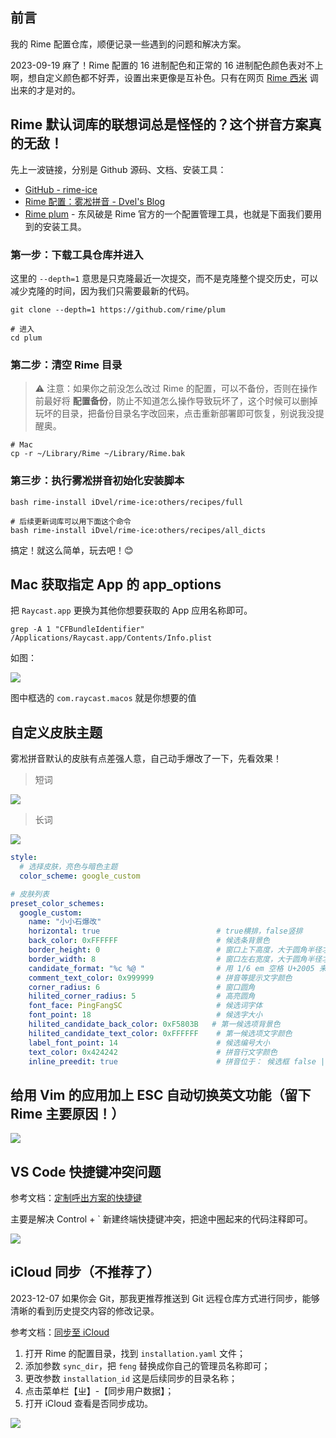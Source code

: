## 前言

我的 Rime 配置仓库，顺便记录一些遇到的问题和解决方案。

2023-09-19 麻了！Rime 配置的 16 进制配色和正常的 16 进制配色颜色表对不上啊，想自定义颜色都不好弄，设置出来更像是互补色。只有在网页 [Rime 西米](https://fxliang.github.io/RimeSeeMe/) 调出来的才是对的。

## Rime 默认词库的联想词总是怪怪的？这个拼音方案真的无敌！

先上一波链接，分别是 Github 源码、文档、安装工具：

- [GitHub - rime-ice](https://github.com/iDvel/rime-ice)
- [Rime 配置：雾凇拼音 - Dvel's Blog](https://dvel.me/posts/rime-ice/)
- [Rime plum](https://github.com/rime/plum) - 东风破是 Rime 官方的一个配置管理工具，也就是下面我们要用到的安装工具。

### 第一步：下载工具仓库并进入

这里的 `--depth=1` 意思是只克隆最近一次提交，而不是克隆整个提交历史，可以减少克隆的时间，因为我们只需要最新的代码。

```shell
git clone --depth=1 https://github.com/rime/plum

# 进入
cd plum
```

### 第二步：清空 Rime 目录

> ⚠️ 注意️：如果你之前没怎么改过 Rime 的配置，可以不备份，否则在操作前最好将 **配置备份**，防止不知道怎么操作导致玩坏了，这个时候可以删掉玩坏的目录，把备份目录名字改回来，点击重新部署即可恢复，别说我没提醒奥。

```shell
# Mac
cp -r ~/Library/Rime ~/Library/Rime.bak
```

### 第三步：执行雾凇拼音初始化安装脚本

```shell
bash rime-install iDvel/rime-ice:others/recipes/full

# 后续更新词库可以用下面这个命令
bash rime-install iDvel/rime-ice:others/recipes/all_dicts
```

搞定！就这么简单，玩去吧！😊

## Mac 获取指定 App 的 app_options

把 `Raycast.app` 更换为其他你想要获取的 App 应用名称即可。

```shell
grep -A 1 "CFBundleIdentifier" /Applications/Raycast.app/Contents/Info.plist
```

如图：

![](https://cdn.jsdelivr.net/gh/fengstats/blogcdn@main/2023/grep%20%E8%8E%B7%E5%8F%96%20Mac%20%E5%BA%94%E7%94%A8%20app_options.png)

图中框选的 `com.raycast.macos` 就是你想要的值

## 自定义皮肤主题

雾凇拼音默认的皮肤有点差强人意，自己动手爆改了一下，先看效果！

> 短词

![](https://cdn.jsdelivr.net/gh/fengstats/blogcdn@main/2023/Rime%20%E8%87%AA%E5%AE%9A%E4%B9%89%E7%9A%AE%E8%82%A4%E6%95%88%E6%9E%9C%E7%9F%AD%E8%AF%8D.png)

> 长词

![](https://cdn.jsdelivr.net/gh/fengstats/blogcdn@main/2023/Rime%20%E8%87%AA%E5%AE%9A%E4%B9%89%E7%9A%AE%E8%82%A4%E6%95%88%E6%9E%9C%E9%95%BF%E8%AF%8D.png)

```yaml
style:
  # 选择皮肤，亮色与暗色主题
  color_scheme: google_custom

# 皮肤列表
preset_color_schemes:
  google_custom:
    name: "小小石爆改"
    horizontal: true                          # true横排，false竖排
    back_color: 0xFFFFFF                      # 候选条背景色
    border_height: 0                          # 窗口上下高度，大于圆角半径才生效
    border_width: 8                           # 窗口左右宽度，大于圆角半径才生效
    candidate_format: "%c %@ "                # 用 1/6 em 空格 U+2005 来控制编号 %c 和候选词 %@ 前后的空间
    comment_text_color: 0x999999              # 拼音等提示文字颜色
    corner_radius: 6                          # 窗口圆角
    hilited_corner_radius: 5                  # 高亮圆角
    font_face: PingFangSC                     # 候选词字体
    font_point: 18                            # 候选字大小
    hilited_candidate_back_color: 0xF5803B   # 第一候选项背景色
    hilited_candidate_text_color: 0xFFFFFF    # 第一候选项文字颜色
    label_font_point: 14                      # 候选编号大小
    text_color: 0x424242                      # 拼音行文字颜色
    inline_preedit: true                      # 拼音位于： 候选框 false | 行内 true
```

## 给用 Vim 的应用加上 ESC 自动切换英文功能（留下 Rime 主要原因！）

![](https://cdn.jsdelivr.net/gh/fengstats/blogcdn@main/2023/Rime%20%E8%AE%BE%E7%BD%AE%20Vim%20%E6%A8%A1%E5%BC%8F.png)

## VS Code 快捷键冲突问题

参考文档：[定制呼出方案的快捷键](https://github.com/rime/home/wiki/CustomizationGuide#%E4%B8%80%E4%BE%8B%E5%AE%9A%E8%A3%BD%E5%96%9A%E5%87%BA%E6%96%B9%E6%A1%88%E9%81%B8%E5%96%AE%E7%9A%84%E5%BF%AB%E6%8D%B7%E9%8D%B5)

主要是解决 Control + \` 新建终端快捷键冲突，把途中圈起来的代码注释即可。

![](https://cdn.jsdelivr.net/gh/fengstats/blogcdn@main/2023/Rime%20%E6%B3%A8%E9%87%8A%E6%96%B9%E6%A1%88%E9%80%89%E6%8B%A9%E5%BF%AB%E6%8D%B7%E9%94%AE.png)

## iCloud 同步（不推荐了）

2023-12-07 如果你会 Git，那我更推荐推送到 Git 远程仓库方式进行同步，能够清晰的看到历史提交内容的修改记录。

参考文档：[同步至 iCloud](https://github.com/ssnhd/rime#%E5%90%8C%E6%AD%A5%E8%87%B3-icloud)

1. 打开 Rime 的配置目录，找到 `installation.yaml` 文件；
2. 添加参数 `sync_dir`，把 `feng` 替换成你自己的管理员名称即可；
3. 更改参数 `installation_id` 这是后续同步的目录名称；
4. 点击菜单栏【ㄓ】-【同步用户数据】；
5. 打开 iCloud 查看是否同步成功。

![](https://cdn.jsdelivr.net/gh/fengstats/blogcdn@main/2023/Rime-%E5%90%8C%E6%AD%A5%20iCloud.png)

